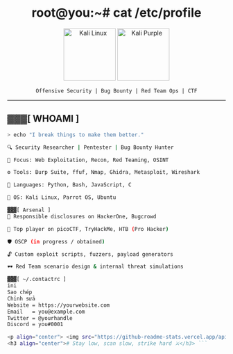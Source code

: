 <h1 align="center">root@you:~# cat /etc/profile</h1>

<p align="center">
  <img src="https://imgs.search.brave.com/6soEbGe2WjfO5z359McfC-iZV3vTbZUSI62szVRbEW0/rs:fit:860:0:0:0/g:ce/aHR0cHM6Ly93d3cu/a2FsaS5vcmcvaW1h/Z2VzL2lzby02NC1p/bnN0YWxsZXIuc3Zn" alt="Kali Linux" width="120" />
  <img src="https://imgs.search.brave.com/HiQp-e5BamFaxCNTlbnyh5RClp47O-UEf7EKbF9P54Q/rs:fit:860:0:0:0/g:ce/aHR0cHM6Ly93d3cu/a2FsaS5vcmcvaW1h/Z2VzL2lzby1wdXJw/bGUtNjQuc3Zn" alt="Kali Purple" width="120" />
</p>

<p align="center"><code>Offensive Security | Bug Bounty | Red Team Ops | CTF</code></p>

---

## ▓▓▓[ WHOAMI ]

```bash
> echo "I break things to make them better."

🔍 Security Researcher | Pentester | Bug Bounty Hunter

🎯 Focus: Web Exploitation, Recon, Red Teaming, OSINT

⚙️ Tools: Burp Suite, ffuf, Nmap, Ghidra, Metasploit, Wireshark

💬 Languages: Python, Bash, JavaScript, C

🐧 OS: Kali Linux, Parrot OS, Ubuntu

▓▓▓[ Arsenal ]
🐞 Responsible disclosures on HackerOne, Bugcrowd

🧠 Top player on picoCTF, TryHackMe, HTB (Pro Hacker)

🛡️ OSCP (in progress / obtained)

🔓 Custom exploit scripts, fuzzers, payload generators

🕶️ Red Team scenario design & internal threat simulations

▓▓▓[ ~/.contactrc ]
ini
Sao chép
Chỉnh sửa
Website = https://yourwebsite.com
Email   = you@example.com
Twitter = @yourhandle
Discord = you#0001

<p align="center"> <img src="https://github-readme-stats.vercel.app/api?username=your-username&show_icons=true&theme=tokyonight&count_private=true&hide=issues" /> <br /> <img src="https://github-readme-streak-stats.herokuapp.com?user=your-username&theme=dark" /> </p>
<h3 align="center"># Stay low, scan slow, strike hard ⚔️</h3> ```
